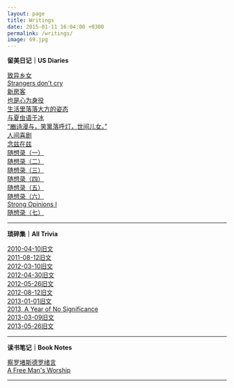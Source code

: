 ```yaml
---
layout: page
title: Writings
date: 2015-01-11 16:04:00 +0300
permalink: /writings/
image: 69.jpg
---
```

**留美日记｜US Diaries**

[致异乡女](https://wang-axiom.com/writings11)  
[Strangers don't cry](https://wang-axiom.com/writings12)  
[新房客](https://wang-axiom.com/writings13)  
[也是心为身役](https://wang-axiom.com/writings14)  
[生活里落落大方的姿态](https://wang-axiom.com/writings15)  
[与夏虫语于冰](https://wang-axiom.com/writings16)  
[“豳诗漫与，笑篱落呼灯，世间儿女。”](https://wang-axiom.com/writings18)   
[人间喜剧](https://wang-axiom.com/writings19)   
[念兹在兹](https://wang-axiom.com/writings20)   
[随想录（一）](https://wang-axiom.com/writings22)   
[随想录（二）](https://wang-axiom.com/writings23)   
[随想录（三）](https://wang-axiom.com/writings24)   
[随想录（四）](https://wang-axiom.com/writings25)   
[随想录（五）](https://wang-axiom.com/writings26)  
[随想录（六）](https://wang-axiom.com/writings27)   
[Strong Opinions I](https://wang-axiom.com/writings28)   
[随想录（七）](https://wang-axiom.com/writings29) 

****

**琐碎集｜All Trivia**

[2010-04-10旧文](https://wang-axiom.com/writings01)  
[2011-08-12旧文](https://wang-axiom.com/writings02)  
[2012-03-10旧文](https://wang-axiom.com/writings03)  
[2012-04-30旧文](https://wang-axiom.com/writings04)  
[2012-05-26旧文](https://wang-axiom.com/writings05)    
[2012-08-12旧文](https://wang-axiom.com/writings06)  
[2013-01-01旧文](https://wang-axiom.com/writings07)  
[2013, A Year of No Significance ](https://wang-axiom.com/writings08)  
[2013-03-09旧文](https://wang-axiom.com/writings09)   
[2013-05-26旧文](https://wang-axiom.com/writings10)   

****

**读书笔记｜Book Notes**

[察罗堵斯德罗绪言](https://wang-axiom.com/writings21)   
[A Free Man's Worship](https://wang-axiom.com/writings17)

****



